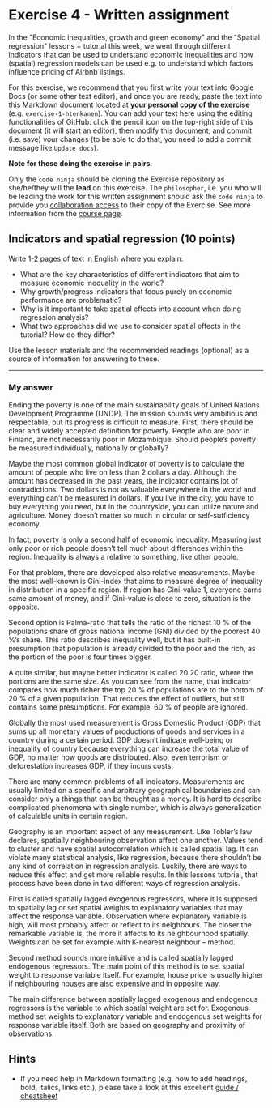 # Exercise 4 - Written assignment

In the "Economic inequalities, growth and green economy" and the "Spatial regression" lessons + tutorial 
this week, we went through different indicators that can be used to understand economic inequalities and how 
(spatial) regression models can be used e.g. to understand which factors influence pricing of Airbnb listings. 

For this exercise, we recommend that you first write your text into Google Docs (or some other text editor), and once you are ready, paste the text into this Markdown document located at **your personal copy of the exercise** (e.g. `exercise-1-htenkanen`). You can add your text here using the editing functionalities of GitHub: click the pencil icon on the top-right side of this document (it will start an editor), then modify this document, and commit (i.e. save) your changes (to be able to do that, you need to add a commit message like `Update docs`). 

**Note for those doing the exercise in pairs**:

Only the `code ninja` should be cloning the Exercise repository as she/he/they will the **lead** on this exercise. The `philosopher`, i.e. you who will be leading the work for this written assignment should ask the `code ninja` to provide you [collaboration access](https://docs.github.com/en/github/setting-up-and-managing-your-github-user-account/inviting-collaborators-to-a-personal-repository) to their copy of the Exercise. See more information from the [course page](https://sustainability-gis.readthedocs.io/en/latest/course-info/pair-programming.html).  

## Indicators and spatial regression (10 points)

Write 1-2 pages of text in English where you explain:
 
 - What are the key characteristics of different indicators that aim to measure economic inequality in the world?
 - Why growth/progress indicators that focus purely on economic performance are problematic? 
 - Why is it important to take spatial effects into account when doing regression analysis? 
 - What two approaches did we use to consider spatial effects in the tutorial? How do they differ? 
 
 
Use the lesson materials and the recommended readings (optional) as a source of information for answering to these.

----------------

### My answer

Ending the poverty is one of the main sustainability goals of United Nations Development Programme (UNDP). The mission sounds very ambitious and respectable, but its progress is difficult to measure. First, there should be clear and widely accepted definition for poverty. People who are poor in Finland, are not necessarily poor in Mozambique. Should people’s poverty be measured individually, nationally or globally? 

Maybe the most common global indicator of poverty is to calculate the amount of people who live on less than 2 dollars a day. Although the amount has decreased in the past years, the indicator contains lot of contradictions. Two dollars is not as valuable everywhere in the world and everything can’t be measured in dollars. If you live in the city, you have to buy everything you need, but in the countryside, you can utilize nature and agriculture. Money doesn’t matter so much in circular or self-sufficiency economy.

In fact, poverty is only a second half of economic inequality. Measuring just only poor or rich people doesn’t tell much about differences within the region. Inequality is always a relative to something, like other people. 

For that problem, there are developed also relative measurements. Maybe the most well-known is Gini-index that aims to measure degree of inequality in distribution in a specific region.  If region has Gini-value 1, everyone earns same amount of money, and if Gini-value is close to zero, situation is the opposite.

Second option is Palma-ratio that tells the ratio of the richest 10 % of the populations share of gross national income (GNI) divided by the poorest 40 %’s share. This ratio describes inequality well, but it has built-in presumption that population is already divided to the poor and the rich, as the portion of the poor is four times bigger.

A quite similar, but maybe better indicator is called 20:20 ratio, where the portions are the same size. As you can see from the name, that indicator compares how much richer the top 20 % of populations are to the bottom of 20 % of a given population. That reduces the effect of outliers, but still contains some presumptions. For example, 60 % of people are ignored. 

Globally the most used measurement is Gross Domestic Product (GDP) that sums up all monetary values of productions of goods and services in a country during a certain period. GDP doesn’t indicate well-being or inequality of country because everything can increase the total value of GDP, no matter how goods are distributed. Also, even terrorism or deforestation increases GDP, if they incurs costs.

There are many common problems of all indicators. Measurements are usually limited on a specific and arbitrary geographical boundaries and can consider only a things that can be thought as a money. It is hard to describe complicated phenomena with single number, which is always generalization of calculable units in certain region.

Geography is an important aspect of any measurement. Like Tobler’s law declares, spatially neighbouring observation affect one another. Values tend to cluster and have spatial autocorrelation which is called spatial lag. It can violate many statistical analysis, like regression, because there shouldn’t be any kind of correlation in regression analysis. Luckily, there are ways to reduce this effect and get more reliable results. In this lessons tutorial, that process have been done in two different ways of regression analysis. 

First is called spatially lagged exogenous regressors, where it is supposed to spatially lag or set spatial weights to explanatory variables that may affect the response variable. Observation where explanatory variable is high, will most probably affect or reflect to its neighbours. The closer the remarkable variable is, the more it affects to its neighbourhood spatially. Weights can be set for example with K-nearest neighbour – method.

Second method sounds more intuitive and is called spatially lagged endogenous regressors. The main point of this method is to set spatial weight to response variable itself. For example, house price is usually higher if neighbouring houses are also expensive and in opposite way. 

The main difference between spatially lagged exogenous and endogenous regressors is the variable to which spatial weight are set for. Exogenous method set weights to explanatory variable and endogenous set weights for response variable itself. Both are based on geography and proximity of observations.

## Hints

- If you need help in Markdown formatting (e.g. how to add headings, bold, italics, links etc.), please take a look at this excellent [guide / cheatsheet](https://www.markdownguide.org/cheat-sheet/) 
